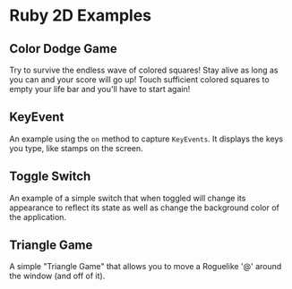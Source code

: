 # Ruby 2D Examples

## Color Dodge Game
Try to survive the endless wave of colored squares!
Stay alive as long as you can and your score will go up!
Touch sufficient colored squares to empty your life bar and you'll have to start again!

## KeyEvent
An example using the `on` method to capture `KeyEvents`.
It displays the keys you type, like stamps on the screen. 

## Toggle Switch
An example of a simple switch that when toggled
will change its appearance to reflect its state as well
as change the background color of the application. 

## Triangle Game
A simple "Triangle Game" that allows you to move a Roguelike '@' around the window (and off of it).
